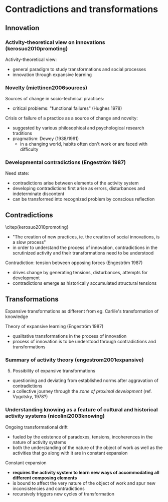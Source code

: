 # Contradictions and transformations

## Innovation

### Activity-theoretical view on innovations (kerosuo2010promoting)

Activity-theoretical view:
- general paradigm to study transformations and social processes
- innovation through expansive learning

### Novelty (miettinen2006sources)

Sources of change in socio-technical practices:
- critical problems: "functional failures" (Hughes 1978)

Crisis or failure of a practice as a source of change and novelty:
- suggested by various philosophical and psychological research traditions
- pragmatism: Dewey (1938/1991)
  - in a changing world, habits often don't work or are faced with difficulty

### Developmental contradictions (Engeström 1987)

Need state:
- contradictions arise between elements of the activity system
- developing contradictions first arise as errors, disturbances and indeterminate discontent
- can be transformed into recognized problem by conscious reflection

## Contradictions

\citep{kerosuo2010promoting}
- "The creation of new practices, ie. the creation of social innovations, is a slow process"
- in order to understand the process of innovation, contradictions in the scrutinized activity and their transformations need to be understood

Contradiction: tension between opposing forces (Engeström 1987)
- drives change by generating tensions, disturbances, attempts for development
- contradictions emerge as historically accumulated structural tensions

## Transformations

Expansive transformations as different from eg. Carlile's transformation of knowledge

Theory of expansive learning (Engeström 1987)
- qualitative transformations in the process of innovation
- process of innovation is to be understood through contradictions and transformations

### Summary of activity theory (engestrom2001expansive)

5. Possibility of expansive transformations
- questioning and deviating from established norms after aggravation of contradictions
- a collective journey through the *zone of proximal development* (ref. Vygotsky, 1978?)

### Understanding knowing as a feature of cultural and historical activity systems (nicolini2003knowing)

Ongoing transformational drift
- fueled by the existence of paradoxes, tensions, incoherences in the nature of activity systems
- both the understanding of the nature of the object of work as well as the activities that go along with it are in constant expansion

Constant expansion
- **requires the activity system to learn new ways of accommodating all different composing elements**
- is bound to affect the very nature of the object of work and spur new inconsistencies and contradictions
- recursively triggers new cycles of transformation
